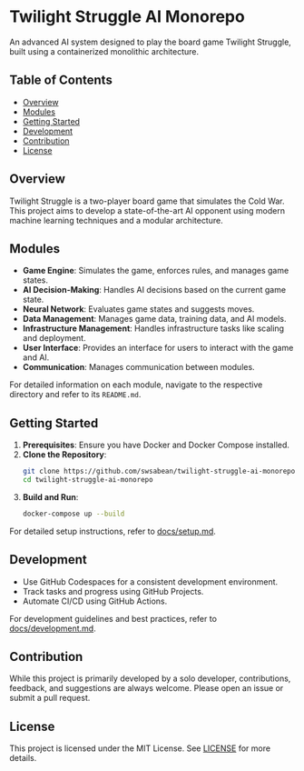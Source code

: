 # Twilight Struggle AI Monorepo

An advanced AI system designed to play the board game Twilight Struggle, built using a containerized monolithic architecture.

## Table of Contents

- [Overview](#overview)
- [Modules](#modules)
- [Getting Started](#getting-started)
- [Development](#development)
- [Contribution](#contribution)
- [License](#license)

## Overview

Twilight Struggle is a two-player board game that simulates the Cold War. This project aims to develop a state-of-the-art AI opponent using modern machine learning techniques and a modular architecture.

## Modules

- **Game Engine**: Simulates the game, enforces rules, and manages game states.
- **AI Decision-Making**: Handles AI decisions based on the current game state.
- **Neural Network**: Evaluates game states and suggests moves.
- **Data Management**: Manages game data, training data, and AI models.
- **Infrastructure Management**: Handles infrastructure tasks like scaling and deployment.
- **User Interface**: Provides an interface for users to interact with the game and AI.
- **Communication**: Manages communication between modules.

For detailed information on each module, navigate to the respective directory and refer to its `README.md`.

## Getting Started

1. **Prerequisites**: Ensure you have Docker and Docker Compose installed.
2. **Clone the Repository**:
   ```bash
   git clone https://github.com/swsabean/twilight-struggle-ai-monorepo.git
   cd twilight-struggle-ai-monorepo
   ```
3. **Build and Run**:
   ```bash
   docker-compose up --build

For detailed setup instructions, refer to [docs/setup.md](docs/setup.md).

## Development

- Use GitHub Codespaces for a consistent development environment.
- Track tasks and progress using GitHub Projects.
- Automate CI/CD using GitHub Actions.

For development guidelines and best practices, refer to [docs/development.md](docs/development.md).

## Contribution

While this project is primarily developed by a solo developer, contributions, feedback, and suggestions are always welcome. Please open an issue or submit a pull request.

## License

This project is licensed under the MIT License. See [LICENSE](LICENSE) for more 
details.
